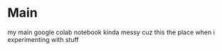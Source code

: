 # Main
my main google colab notebook kinda messy cuz this the place when i experimenting with stuff
